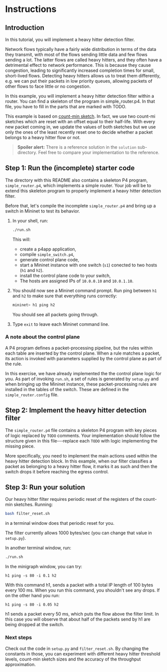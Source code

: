 # Instructions

## Introduction

In this tutorial, you will implement a heavy hitter detection filter.

Network flows typically have a fairly wide distribution in terms of the 
data they transmit, with most of the flows sending little data and few
flows sending a lot. The latter flows are called heavy hitters, and they
often have a detrimental effect to network performance. This is
because they cause congestion, leading to significantly increased completion
times for small, short-lived flows. Detecting heavy hitters allows us to treat them 
differently, e.g. we can put their packets in low priority queues, allowing
packets of other flows to face little or no congestion.

In this example, you will implement a heavy hitter detection filter within 
a router. You can find a skeleton of the program in simple_router.p4. In that
file, you have to fill in the parts that are marked with TODO.

This example is based on [count-min sketch](http://theory.stanford.edu/~tim/s15/l/l2.pdf).
In fact, we use two count-mi sketches which are reset with an offset
equal to their half-life. With every new packet coming in, we update
the values of both sketches but we use only the ones of the least 
recently reset one to decide whether a packet belongs to a heavy hitter
flow or not.

> **Spoiler alert:** There is a reference solution in the `solution`
> sub-directory. Feel free to compare your implementation to the
> reference.


## Step 1: Run the (incomplete) starter code

The directory with this README also contains a skeleton P4 program,
`simple_router.p4`, which implements a simple router. Your job will be to
extend this skeleton program to properly implement a heavy hitter
detection filter.

Before that, let's compile the incomplete `simple_router.p4` and bring
up a switch in Mininet to test its behavior.

1. In your shell, run:
   ```bash
   ./run.sh
   ```
   This will:
   * create a p4app application,
   * compile `simple_switch.p4`,
   * generate control plane code,
   * start a Mininet instance with one switch (`s1`) conected to
	 two hosts (`h1` and `h2`).
   * install the control plane code to your switch,
   * The hosts are assigned IPs of `10.0.0.10` and `10.0.1.10`.

2. You should now see a Mininet command prompt. Run ping between
   `h1` and `h2` to make sure that everything runs correctly:
   ```bash
   mininet> h1 ping h2
   ```
   You should see all packets going through.

3. Type `exit` to leave each Mininet command line.

### A note about the control plane

A P4 program defines a packet-processing pipeline, but the rules
within each table are inserted by the control plane. When a rule
matches a packet, its action is invoked with parameters supplied by
the control plane as part of the rule.

In this exercise, we have already implemented the the control plane
logic for you. As part of invoking `run.sh`, a set of rules is generated
by `setup.py` and when bringing up the Mininet instance, these
packet-processing rules are installed in the tables of
the switch. These are defined in the `simple_router.config` file.

## Step 2: Implement the heavy hitter detection filter

The `simple_router.p4` file contains a skeleton P4 program with key pieces of
logic replaced by `TODO` comments. Your implementation should follow
the structure given in this file---replace each `TODO` with logic
implementing the missing piece.

More specifically, you need to implement the main actions used within
the heavy hitter detection block. In this example, when our filter
classifies a packet as belonging to a heavy hitter flow, it marks
it as such and then the switch drops it before reaching the 
egress control.

## Step 3: Run your solution

Our heavy hitter filter requires periodic reset of the registers of the
count-min sketches. Running:
```bash
bash filter_reset.sh
```
in a terminal window does that periodic reset for you.

The filter currently allows 1000 bytes/sec (you can change that value
in `setup.py`).

In another terminal window, run:
```bash
./run.sh
```

In the minigraph window, you can try:
```
h1 ping -s 80 -i 0.1 h2
```
With this command h1, sends a packet with a total IP length
of 100 bytes every 100 ms. When you run this command, you
shouldn't see any drops. If on the other hand you run:
```
h1 ping -s 80 -i 0.05 h2
```
h1 sends a packet every 50 ms, which puts the flow above
the filter limit. In this case you will observe that about
half of the packets send by h1 are being dropped at the switch.

### Next steps
Check out the code in `setup.py` and `filter_reset.sh`. By changing
the constants in those, you can experiment with different 
heavy hitter threshold levels, count-min sketch sizes and the accuracy
of the throughput approximation.

